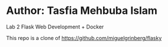 # Author: Tasfia Mehbuba Islam
Lab 2 Flask Web Development + Docker

This repo is a clone of https://github.com/miguelgrinberg/flasky

